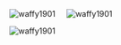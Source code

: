 <div style="display: flex; align-items: flex-start;">
  <img src="https://github-readme-stats.vercel.app/api/top-langs?username=waffy1901&show_icons=true&locale=en&layout=compact&theme=vue-dark&show" alt="waffy1901" style="margin-right: 20px;" />
  <img src="https://github-readme-stats.vercel.app/api?username=waffy1901&show_icons=true&locale=en&theme=vue-dark&show" alt="waffy1901" />
</div>
<p>
  <img align="center" src="https://github-readme-streak-stats.herokuapp.com/?user=waffy1901&&theme=vue-dark&show" alt="waffy1901" />
</p>
